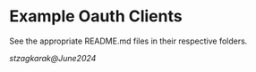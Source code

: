 # Example Oauth Clients

See the appropriate README.md files in their respective folders.

*stzagkarak@June2024*